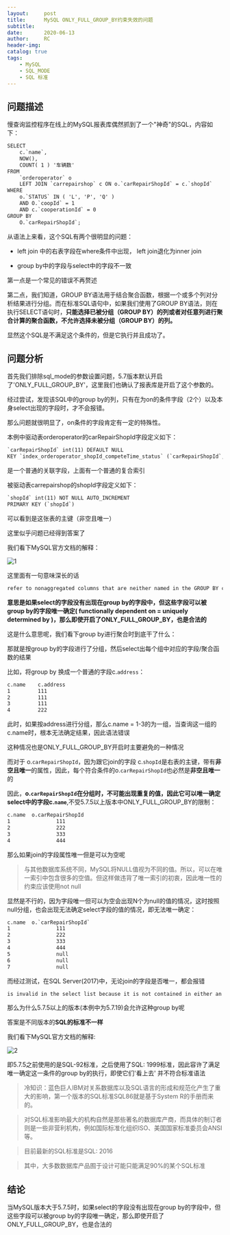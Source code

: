 ```yaml
---
layout:     post
title:      MySQL ONLY_FULL_GROUP_BY约束失效的问题
subtitle:  	
date:       2020-06-13
author:     RC
header-img: 
catalog: true
tags:
    - MySQL
    - SQL_MODE
    - SQL 标准
---
```



## 问题描述

慢查询监控程序在线上的MySQL报表库偶然抓到了一个"神奇"的SQL，内容如下：

```html
SELECT
	c.`name`,
	NOW(),
	COUNT( 1 ) '车辆数'
FROM
	`orderoperator` o
	LEFT JOIN `carrepairshop` c ON o.`carRepairShopId` = c.`shopId`
WHERE
	o.`STATUS` IN ( 'L', 'P', 'Q' )
	AND O.`coopId` = 1
	AND c.`cooperationId` = 0
GROUP BY
	O.`carRepairShopId`;
```

从语法上来看，这个SQL有两个很明显的问题：

- left join 中的右表字段在where条件中出现， left join退化为inner join

- group by中的字段与select中的字段不一致

第一点是一个常见的错误不再赘述

第二点，我们知道，GROUP BY语法用于结合聚合函数，根据一个或多个列对分析结果进行分组。而在标准SQL语句中，如果我们使用了GROUP BY语法，则在执行SELECT语句时，**只能选择已被分组（GROUP BY）的列或者对任意列进行聚合计算的聚合函数，不允许选择未被分组（GROUP BY）的列。**

显然这个SQL是不满足这个条件的，但是它执行并且成功了。

## 问题分析

首先我们排除sql_mode的参数设置问题，5.7版本默认开启了'ONLY_FULL_GROUP_BY'，这里我们也确认了报表库是开启了这个参数的。

经过尝试，发现该SQL中的group by的列，只有在为on的条件字段（2个）以及本身select出现的字段时，才不会报错。

那么问题就很明显了，on条件的字段肯定有一定的特殊性。

本例中驱动表orderoperator的carRepairShopId字段定义如下：

```html
`carRepairShopId` int(11) DEFAULT NULL
KEY `index_orderoperator_shopId_competeTime_status` (`carRepairShopId`,`completeDateTime`,`STATUS`),
```

是一个普通的关联字段，上面有一个普通的复合索引

被驱动表carrepairshop的shopId字段定义如下：

```html
`shopId` int(11) NOT NULL AUTO_INCREMENT
PRIMARY KEY (`shopId`)
```

可以看到是这张表的主键（非空且唯一）

这里似乎问题已经得到答案了

我们看下MySQL官方文档的解释：

![1](https://i.postimg.cc/BZKCgxfC/1.png)

这里面有一句意味深长的话

```html
refer to nonaggregated columns that are neither named in the GROUP BY clause nor are functionally dependent on (uniquely determined by) GROUP BY columns
```

**意思是如果select的字段没有出现在group by的字段中，但这些字段可以被group by的字段唯一确定( functionally dependent on = uniquely determined by )，那么即使开启了ONLY_FULL_GROUP_BY，也是合法的**

这是什么意思呢，我们看下group by进行聚合时到底干了什么：

那就是按group by的字段进行了分组，然后select出每个组中对应的字段/聚合函数的结果

比如，将group by 换成一个普通的字段c.`address`：

```html
c.name    c.address
1         111
2         111
3         111
4         222
```

此时，如果按address进行分组，那么c.name = 1-3的为一组，当查询这一组的c.name时，根本无法确定结果，因此语法错误

这种情况也是ONLY_FULL_GROUP_BY开启时主要避免的一种情况

而对于 o.`carRepairShopId`，因为跟它join的字段 c.`shopId`是右表的主键，带有**非空且唯一**的属性，因此，每个符合条件的o.`carRepairShopId`也必然是**非空且唯一**的

因此，**o.`carRepairShopId`在分组时，不可能出现重复的值，因此它可以唯一确定select中的字段c.`name`**,不受5.7.5以上版本中ONLY_FULL_GROUP_BY的限制：

```html
c.name  o.carRepairShopId
1				111
2				222
3				333
4				444
```

那么如果join的字段属性唯一但是可以为空呢

> 与其他数据库系统不同，MySQL将NULL值视为不同的值。所以，可以在唯一索引中包含很多的空值。但这样做违背了唯一索引的初衷，因此唯一性的约束应该使用not null

显然是不行的，因为字段唯一但可以为空会出现N个为null的值的情况，这时按照null分组，也会出现无法确定select字段的值的情况，即无法唯一确定：

```html
c.name  o.`carRepairShopId`
1				111
2				222
3				333
4				444
5				null
6				null
7				null
```

而经过测试，在SQL Server(2017)中，无论join的字段是否唯一，都会报错

```html
is invalid in the select list because it is not contained in either an aggregate function or the GROUP BY clause.
```

那么为什么5.7.5以上的版本(本例中为5.7.19)会允许这种group by呢

答案是不同版本的**SQL的标准不一样**

我们看下MySQL官方文档的解释:

![2](https://i.postimg.cc/c1PdqGjS/2.png)

即5.7.5之前使用的是SQL-92标准，之后使用了SQL: 1999标准，因此容许了满足唯一确定这一条件的group by的执行，即使它们'看上去'	并不符合标准语法

> 冷知识：蓝色巨人IBM对关系数据库以及SQL语言的形成和规范化产生了重大的影响，第一个版本的SQL标准SQL86就是基于System R的手册而来的。

> 对SQL标准影响最大的机构自然是那些著名的数据库产商，而具体的制订者则是一些非营利机构，例如国际标准化组织ISO、美国国家标准委员会ANSI等。

> 目前最新的SQL标准是SQL: 2016

> 其中，大多数数据库产品囿于设计可能只能满足90%的某个SQL标准

## 结论

当MySQL版本大于5.7.5时，如果select的字段没有出现在group by的字段中，但这些字段可以被group by的字段唯一确定，那么即使开启了ONLY_FULL_GROUP_BY，也是合法的


